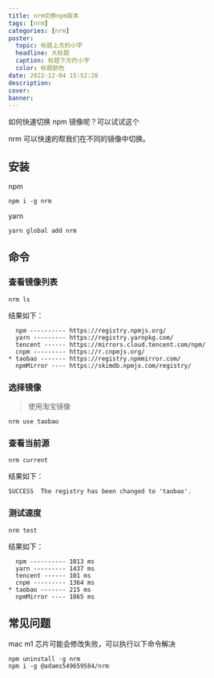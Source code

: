 ```yaml
---
title: nrm切换npm版本
tags: [nrm]
categories: [nrm]
poster:
  topic: 标题上方的小字
  headline: 大标题
  caption: 标题下方的小字
  color: 标题颜色
date: 2022-12-04 15:52:28
description:
cover:
banner:
---
```


如何快速切换 npm 镜像呢？可以试试这个

<!-- more -->

nrm 可以快速的帮我们在不同的镜像中切换。

## 安装

npm

```shell
npm i -g nrm
```

yarn

```shell
yarn global add nrm
```

## 命令

### 查看镜像列表

```shell
nrm ls
```

结果如下：

```
  npm ---------- https://registry.npmjs.org/
  yarn --------- https://registry.yarnpkg.com/
  tencent ------ https://mirrors.cloud.tencent.com/npm/
  cnpm --------- https://r.cnpmjs.org/
* taobao ------- https://registry.npmmirror.com/
  npmMirror ---- https://skimdb.npmjs.com/registry/
```

### 选择镜像

> 使用淘宝镜像

```shell
nrm use taobao
```

### 查看当前源

```shell
nrm current
```

结果如下：

```
SUCCESS  The registry has been changed to 'taobao'.
```

### 测试速度

```shell
nrm test
```

结果如下：

```
  npm ---------- 1013 ms
  yarn --------- 1437 ms
  tencent ------ 101 ms
  cnpm --------- 1364 ms
* taobao ------- 215 ms
  npmMirror ---- 1865 ms
```

## 常见问题

mac m1 芯片可能会修改失败，可以执行以下命令解决

```shell
npm uninstall -g nrm
npm i -g @adams549659584/nrm
```
